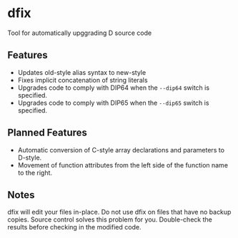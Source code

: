 # dfix

Tool for automatically upggrading D source code

## Features

* Updates old-style alias syntax to new-style
* Fixes implicit concatenation of string literals
* Upgrades code to comply with DIP64 when the ```--dip64``` switch is specified.
* Upgrades code to comply with DIP65 when the ```--dip65``` switch is specified.

## Planned Features

* Automatic conversion of C-style array declarations and parameters to D-style.
* Movement of function attributes from the left side of the function name to the
right.

## Notes

dfix will edit your files in-place. Do not use dfix on files that have no
backup copies. Source control solves this problem for you. Double-check the
results before checking in the modified code.
